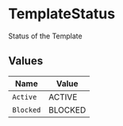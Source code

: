 # TemplateStatus

Status of the Template


## Values

| Name      | Value     |
| --------- | --------- |
| `Active`  | ACTIVE    |
| `Blocked` | BLOCKED   |